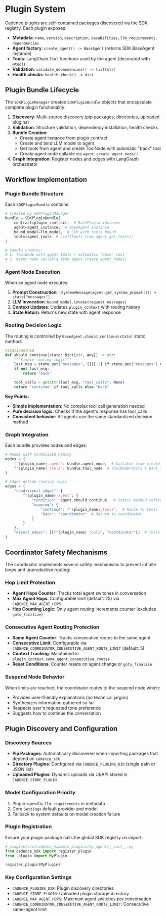 # Plugin System

Cadence plugins are self-contained packages discovered via the SDK registry. Each plugin exposes:

- **Metadata**: `name`, `version`, `description`, `capabilities`, `llm_requirements`, `dependencies`
- **Agent factory**: `create_agent() -> BaseAgent` (returns SDK BaseAgent instance)
- **Tools**: LangChain `Tool` functions used by the agent (decorated with `@tool`)
- **Validation**: `validate_dependencies() -> list[str]`
- **Health checks**: `health_check() -> dict`

## Plugin Bundle Lifecycle

The `SDKPluginManager` creates `SDKPluginBundle` objects that encapsulate complete plugin functionality:

1. **Discovery**: Multi-source discovery (pip packages, directories, uploaded plugins)
2. **Validation**: Structure validation, dependency installation, health checks
3. **Bundle Creation**:
    - Create agent instance from plugin contract
    - Create and bind LLM model to agent
    - Get tools from agent and create ToolNode with automatic "back" tool
    - Create agent node callable via `agent.create_agent_node()`
4. **Graph Integration**: Register nodes and edges with LangGraph orchestrator

## Workflow Implementation

### Plugin Bundle Structure

Each `SDKPluginBundle` contains:

```python
# Created by SDKPluginManager
bundle = SDKPluginBundle(
    contract=plugin_contract,  # BasePlugin instance
    agent=agent_instance,  # BaseAgent instance
    bound_model=llm_model,  # LLM with tools bound
    tools=agent_tools  # List[Tool] from agent.get_tools()
)

# Bundle creates:
# 1. ToolNode with agent tools + automatic "back" tool
# 2. Agent node callable from agent.create_agent_node()
```

### Agent Node Execution

When an agent node executes:

1. **Prompt Construction**: `[SystemMessage(agent.get_system_prompt())] + state["messages"]`
2. **LLM Invocation**: `bound_model.invoke(request_messages)`
3. **Context Updates**: Updates `plugin_context` with routing history
4. **State Return**: Returns new state with agent response

### Routing Decision Logic

The routing is controlled by `BaseAgent.should_continue(state)` static method:

```python
@staticmethod
def should_continue(state: Dict[str, Any]) -> str:
    """Simple routing logic"""
    last_msg = state.get("messages", [])[-1] if state.get("messages") else None
    if not last_msg:
        return "back"

    tool_calls = getattr(last_msg, "tool_calls", None)
    return "continue" if tool_calls else "back"
```

**Key Points:**

- **Simple implementation**: No complex tool call generation needed
- **Pure decision logic**: Checks if the agent's response has tool_calls
- **Consistent behavior**: All agents use the same standardized decision method

### Graph Integration

Each bundle provides nodes and edges:

```python
# Nodes with normalized naming
nodes = {
    f"{plugin_name}_agent": bundle.agent_node,  # Callable from create_agent_node()
    f"{plugin_name}_tools": bundle.tool_node  # ToolNode(tools + back_tool)
}

# Edges define routing logic
edges = {
    "conditional_edges": {
        f"{plugin_name}_agent": {
            "condition": agent.should_continue,  # Static method reference
            "mapping": {
                "continue": f"{plugin_name}_tools",  # Route to tools
                "back": "coordinator"  # Return to coordinator
            }
        }
    },
    "direct_edges": [(f"{plugin_name}_tools", "coordinator")]  # Tools always return
}
```

## Coordinator Safety Mechanisms

The coordinator implements several safety mechanisms to prevent infinite loops and unproductive routing:

### Hop Limit Protection

- **Agent Hops Counter**: Tracks total agent switches in conversation
- **Max Agent Hops**: Configurable limit (default: 25) via `CADENCE_MAX_AGENT_HOPS`
- **Hop Counting Logic**: Only agent routing increments counter (excludes `goto_finalize`)

### Consecutive Agent Routing Protection

- **Same Agent Counter**: Tracks consecutive routes to the same agent
- **Consecutive Limit**: Configurable via `CADENCE_COORDINATOR_CONSECUTIVE_AGENT_ROUTE_LIMIT` (default: 5)
- **Context Tracking**: Maintained in `plugin_context.same_agent_consecutive_routes`
- **Reset Conditions**: Counter resets on agent change or `goto_finalize`

### Suspend Node Behavior

When limits are reached, the coordinator routes to the suspend node which:

- Provides user-friendly explanations (no technical jargon)
- Synthesizes information gathered so far
- Respects user's requested tone preference
- Suggests how to continue the conversation

## Plugin Discovery and Configuration

### Discovery Sources

- **Pip Packages**: Automatically discovered when importing packages that depend on `cadence_sdk`
- **Directory Plugins**: Configured via `CADENCE_PLUGINS_DIR` (single path or JSON list)
- **Uploaded Plugins**: Dynamic uploads via UI/API stored in `CADENCE_STORE_PLUGIN`

### Model Configuration Priority

1. Plugin-specific `llm_requirements` in metadata
2. Core `Settings` default provider and model
3. Fallback to system defaults on model creation failure

### Plugin Registration

Ensure your plugin package calls the global SDK registry on import:

```python
# plugins/src/cadence_example_plugins/my_agent/__init__.py
from cadence_sdk import register_plugin
from .plugin import MyPlugin

register_plugin(MyPlugin)
```

### Key Configuration Settings

- `CADENCE_PLUGINS_DIR`: Plugin discovery directories
- `CADENCE_STORE_PLUGIN`: Uploaded plugin storage directory
- `CADENCE_MAX_AGENT_HOPS`: Maximum agent switches per conversation
- `CADENCE_COORDINATOR_CONSECUTIVE_AGENT_ROUTE_LIMIT`: Consecutive same-agent limit
